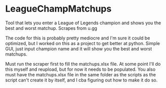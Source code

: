 # LeagueChampMatchups
Tool that lets you enter a League of Legends champion and shows you the best and worst matchup. Scrapes from u.gg

The code for this is probably pretty mediocre and I'm sure it could be optimized, but I worked on this as a project to get better at python. Simple GUI, just input champion name and it will show you the best and worst matchups.

Must run the scraper first to fill the matchups.xlsx file. At some point I'll do this myself and reupload, but for now it needs to be populated. 
You also must have the matchups.xlsx file in the same folder as the scripts as the script can't create it by itself, and I cba figuring out how to make it do so.
